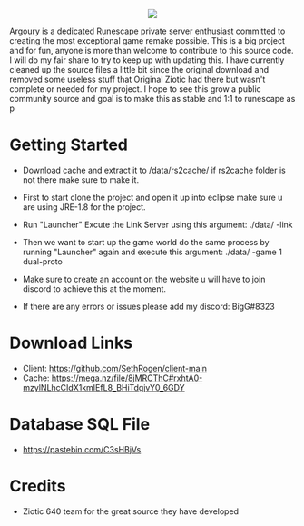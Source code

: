 <p align="center">
   <img src="https://i.imgur.com/mU3ygty.png">
</p>
Argoury is a dedicated Runescape private server enthusiast committed to creating the most exceptional game remake possible. This is a big project and for fun, anyone is more than welcome to contribute to this source code. I will do my fair share to try to keep up with updating this. I have currently cleaned up the source files a little bit since the original download and removed some useless stuff that Original Ziotic had there but wasn't complete or needed for my project. I hope to see this grow a public community source and goal is to make this as stable and 1:1 to runescape as p

# Getting Started
* Download cache and extract it to /data/rs2cache/ if rs2cache folder is not there make sure to make it.
* First to start clone the project and open it up into eclipse make sure u are using JRE-1.8 for the project.
* Run "Launcher" Excute the Link Server using this argument: ./data/ -link
* Then we want to start up the game world do the same process by running "Launcher" again and execute this argument: ./data/ -game 1 dual-proto
* Make sure to create an account on the website u will have to join discord to achieve this at the moment.

* If there are any errors or issues please add my discord: BigG#8323

# Download Links
* Client: https://github.com/SethRogen/client-main
* Cache: https://mega.nz/file/8jMRCThC#rxhtA0-mzylNLhcCIdX1kmIEfL8_BHiTdgjvY0_6GDY

# Database SQL File

* https://pastebin.com/C3sHBjVs

# Credits
 * Ziotic 640 team for the great source they have developed
